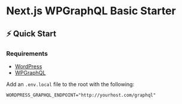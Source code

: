 # Next.js WPGraphQL Basic Starter

## ⚡️ Quick Start

### Requirements
* [WordPress](https://wordpress.org/)
* [WPGraphQL](https://www.wpgraphql.com/)

Add an `.env.local` file to the root with the following:
```
WORDPRESS_GRAPHQL_ENDPOINT="http://yourhost.com/graphql"
```
